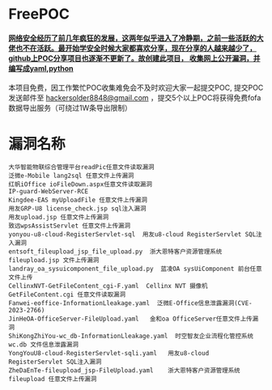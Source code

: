# FreePOC
#### [网络安全经历了前几年疯狂的发展，这两年似乎进入了冷静期，之前一些活跃的大佬也不在活跃。最开始学安全时候大家都喜欢分享，现在分享的人越来越少了，github上POC分享项目也逐渐不更新了。故创建此项目， 收集网上公开漏洞，并编写成yaml,python](https://github.com/Vme18000yuan/FreePOC#网络安全经历了前几年疯狂的发展这两年似乎进入了冷静期之前一些活跃的大佬也不在活跃最开始学安全时候大家都喜欢分享现在分享的人越来越少了github上poc分享项目也逐渐不更新了故创建此项目收集网上公开漏洞并编写成yamlpython)


本项目免费，因工作繁忙POC收集难免会不及时欢迎大家一起提交POC, 提交POC发送邮件至 hackersolder8848@gmail.com ，提交5个以上POC将获得免费fofa数据导出服务（可绕过1W条导出限制）



# 漏洞名称

```
大华智能物联综合管理平台readPic任意文件读取漏洞
泛微e-Mobile lang2sql 任意文件上传漏洞
红帆iOffice ioFileDown.aspx任意文件读取漏洞
IP-guard-WebServer-RCE
Kingdee-EAS myUploadFile 任意文件上传漏洞
用友GRP-U8 license_check.jsp sql注入漏洞
用友upload.jsp 任意文件上传漏洞
致远wpsAssistServlet 任意文件上传漏洞
yonyou-u8-cloud-RegisterServlet-sql  用友u8-cloud RegisterServlet SQL注入漏洞
entsoft_fileupload_jsp_file_upload.py  浙大恩特客户资源管理系统 fileupload.jsp 文件上传漏洞
landray_oa_sysuicomponent_file_upload.py  蓝凌OA sysUiComponent 前台任意文件上传
CellinxNVT-GetFileContent_cgi-F.yaml  Cellinx NVT 摄像机 GetFileContent.cgi 任意文件读取漏洞
Fanwei-eoffice-InformationLleakage.yaml  泛微E-Office信息泄露漏洞(CVE-2023-2766)
JinHeOA-OfficeServer-FileUpload.yaml   金和oa OfficeServer任意文件上传漏洞
ShiKongZhiYou-wc_db-InformationLleakage.yaml  时空智友企业流程化管控系统 wc.db 文件信息泄露漏洞
YongYouU8-cloud-RegisterServlet-sqli.yaml   用友u8-cloud RegisterServlet SQL注入漏洞
ZheDaEnTe-fileupload_jsp-FileUpload.yaml    浙大恩特客户资源管理系统fileupload 任意文件上传漏洞
```

